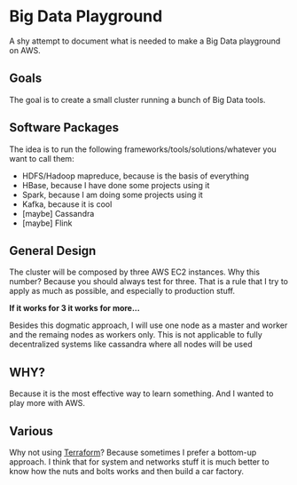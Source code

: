 # Big Data Playground
A shy attempt to document what is needed to make a Big Data playground on AWS.

## Goals
The goal is to create a small cluster running a bunch of Big Data tools.

## Software Packages
The idea is to run the following frameworks/tools/solutions/whatever you want to
call them:
* HDFS/Hadoop mapreduce, because is the basis of everything
* HBase, because I have done some projects using it
* Spark, because I am doing some projects using it
* Kafka, because it is cool
* [maybe] Cassandra
* [maybe] Flink

## General Design
The cluster will be composed by three AWS EC2 instances. Why this number? Because
you should always test for three. That is a rule that I try to apply as much as
possible, and especially to production stuff.

**If it works for 3 it works for more...**

Besides this dogmatic approach, I will use one node as a master and worker and
the remaing nodes as workers only. This is not applicable to fully decentralized
systems like cassandra where all nodes will be used

## WHY?
Because it is the most effective way to learn something. And I wanted to play more
with AWS.

## Various
Why not using [Terraform](https://www.terraform.io/)? Because sometimes I prefer
a bottom-up approach. I think that for system and networks stuff it is much better
to know how the nuts and bolts works and then build a car factory.
